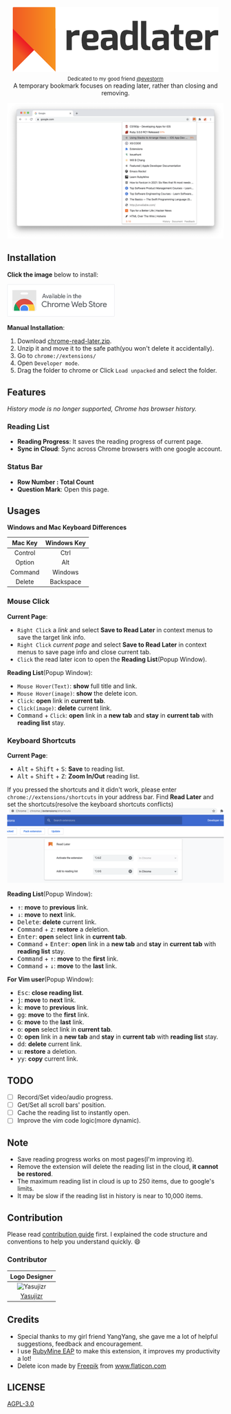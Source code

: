 <p align="center">
  <img src="assets/images/logotype.png" alt="Read Later Logo" height="150px"><br>
  <sub>Dedicated to my good friend <a href="https://github.com/evestorm">@evestorm</a></sub><br>
  A temporary bookmark focuses on reading later, rather than closing and removing.
</p>

![Chrome Read Later](assets/images/white.png)

## Installation
**Click the image** below to install:

<a href="https://chrome.google.com/webstore/detail/fbmfcfkokefgbmfcjahdmomlifclekib/">
  <img src="assets/images/chrome-store-logo.png" width="250px" alt="chrome-store-logo">
</a>

**Manual Installation**:
1. Download [chrome-read-later.zip](https://github.com/willbchang/chrome-read-later/releases/latest).
2. Unzip it and move it to the safe path(you won't delete it accidentally).
3. Go to `chrome://extensions/`
4. Open `Developer mode`.
5. Drag the folder to chrome or Click `Load unpacked` and select the folder.

## Features
*History mode is no longer supported, Chrome has browser history.*

### Reading List
- **Reading Progress**: It saves the reading progress of current page.
- **Sync in Cloud**: Sync across Chrome browsers with one google account.

### Status Bar
- **Row Number : Total Count**
- **Question Mark**: Open this page.

## Usages
**Windows and Mac Keyboard Differences**

| Mac Key  | Windows Key |
|:--------:|:-----------:|
| Control  | Ctrl        |
| Option   | Alt         |
| Command  | Windows     |
| Delete   | Backspace   |

### Mouse Click
**Current Page**:
- `Right Click` a *link* and select **Save to Read Later** in context menus to save the target link info.
- `Right Click` *current page* and select **Save to Read Later** in context menus to save page info and close current tab.
- `Click` the read later icon to open the **Reading List**(Popup Window).

**Reading List**(Popup Window):
- `Mouse Hover(Text)`: **show** full title and link.
- `Mouse Hover(image)`: **show** the delete icon.
- `Click`: **open** link in **current tab**.
- `Click(image)`: **delete** current link.
- <kbd>Command</kbd> + `Click`: **open** link in a **new tab** and **stay** in **current tab** with **reading list** stay.

### Keyboard Shortcuts
**Current Page**:
- <kbd>Alt</kbd> + <kbd>Shift</kbd> + <kbd>S</kbd>: **Save** to reading list.
- <kbd>Alt</kbd> + <kbd>Shift</kbd> + <kbd>Z</kbd>: **Zoom In/Out** reading list.

If you pressed the shortcuts and it didn't work, please enter `chrome://extensions/shortcuts` in your address bar.
Find **Read Later** and set the shortcuts(resolve the keyboard shortcuts conflicts)
![chrome://extensions/shortcuts](assets/images/chrome-extensions-shortcuts.png)

**Reading List**(Popup Window):
- <kbd>↑</kbd>: **move** to **previous** link.
- <kbd>↓</kbd>: **move** to **next** link.
- <kbd>Delete</kbd>: **delete** current link.
- <kbd>Command</kbd> + <kbd>z</kbd>: **restore** a deletion.
- <kbd>Enter</kbd>: **open** select link in **current tab**.
- <kbd>Command</kbd> + <kbd>Enter</kbd>: **open** link in a **new tab** and **stay** in **current tab** with **reading list** stay.
- <kbd>Command</kbd> + <kbd>↑</kbd>: **move** to the **first** link.
- <kbd>Command</kbd> + <kbd>↓</kbd>: **move** to the **last** link.

**For Vim user**(Popup Window):
- <kbd>Esc</kbd>: **close reading list**.
- <kbd>j</kbd>: **move** to **next** link.
- <kbd>k</kbd>: **move** to **previous** link.
- <kbd>gg</kbd>: **move** to the **first** link.
- <kbd>G</kbd>: **move** to the **last** link.
- <kbd>o</kbd>: **open** select link in **current tab**.
- <kbd>O</kbd>: **open** link in a **new tab** and **stay** in **current tab** with **reading list** stay.
- <kbd>dd</kbd>: **delete** current link.
- <kbd>u</kbd>: **restore** a deletion.
- <kbd>yy</kbd>: **copy** current link.

## TODO
- [ ] Record/Set video/audio progress.
- [ ] Get/Set all scroll bars' position.
- [ ] Cache the reading list to instantly open.
- [ ] Improve the vim code logic(more dynamic). 

## Note
- Save reading progress works on most pages(I'm improving it).
- Remove the extension will delete the reading list in the cloud, **it cannot be restored**.
- The maximum reading list in cloud is up to 250 items, due to google's limits.
- It may be slow if the reading list in history is near to 10,000 items.

## Contribution
Please read [contribution guide](https://github.com/willbchang/chrome-read-later/wiki/Contribution-Guide) first.
I explained the code structure and conventions to help you understand quickly. 😄

### Contributor
|                              Logo Designer                              |
| :---------------------------------------------------------------------: |
| ![Yasujizr](https://avatars0.githubusercontent.com/u/36993664?s=88&v=4) |
|                 [Yasujizr](https://github.com/Yasujizr)                 |

## Credits
- Special thanks to my girl friend YangYang, she gave me a lot of helpful suggestions, feedback and encouragement.
- I use [RubyMine EAP](https://www.jetbrains.com/ruby/nextversion/) to make this extension, it improves my productivity a lot! 
- Delete icon made by <a href="https://www.flaticon.com/authors/freepik" title="Freepik">Freepik</a> from <a href="https://www.flaticon.com/" title="Flaticon"> www.flaticon.com </a>

## LICENSE
[AGPL-3.0](./LICENSE)

